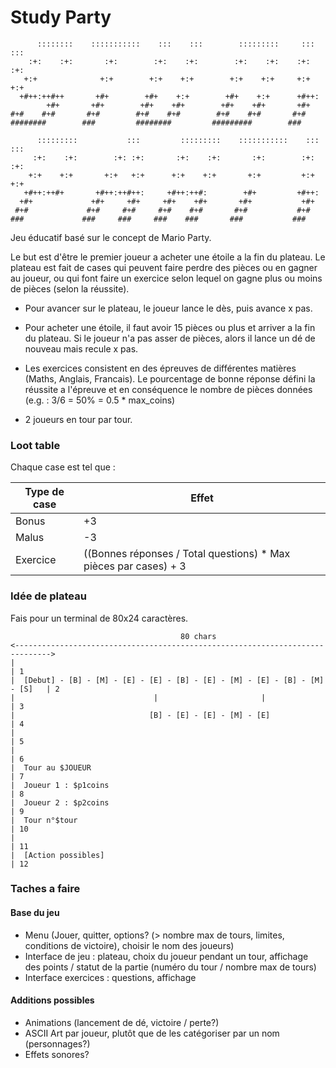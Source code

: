 # Study Party

```
      ::::::::    :::::::::::    :::    :::        :::::::::     :::   ::: 
    :+:    :+:       :+:        :+:    :+:        :+:    :+:    :+:   :+:  
   +:+              +:+        +:+    +:+        +:+    +:+     +:+ +:+    
  +#++:++#++       +#+        +#+    +:+        +#+    +:+      +#++:      
        +#+       +#+        +#+    +#+        +#+    +#+       +#+        
#+#    #+#       #+#        #+#    #+#        #+#    #+#       #+#         
########        ###         ########         #########        ###  

      :::::::::           :::         :::::::::    :::::::::::    :::   ::: 
     :+:    :+:        :+: :+:       :+:    :+:       :+:        :+:   :+:  
    +:+    +:+       +:+   +:+      +:+    +:+       +:+         +:+ +:+    
   +#++:++#+       +#++:++#++:     +#++:++#:        +#+         +#++:      
  +#+             +#+     +#+     +#+    +#+       +#+           +#+        
 #+#             #+#     #+#     #+#    #+#       #+#           #+#         
###             ###     ###     ###    ###       ###           ###          
```

Jeu éducatif basé sur le concept de Mario Party.

Le but est d'être le premier joueur a acheter une étoile a la fin du plateau. Le plateau est fait de cases qui peuvent faire perdre des pièces ou en gagner au joueur, ou qui font faire un exercice selon lequel on gagne plus ou moins de pièces (selon la réussite).
- Pour avancer sur le plateau, le joueur lance le dès, puis avance x pas.
- Pour acheter une étoile, il faut avoir 15 pièces ou plus et arriver a la fin du plateau. Si le joueur n'a pas asser de pièces, alors il lance un dé de nouveau mais recule x pas.

- Les exercices consistent en des épreuves de différentes matières (Maths, Anglais, Francais). Le pourcentage de bonne réponse défini la réussite a l'épreuve et en conséquence le nombre de pièces données (e.g. : 3/6 = 50% = 0.5 * max_coins)

- 2 joueurs en tour par tour.

### Loot table

Chaque case est tel que :

| Type de case | Effet                         |
| ------------ | ----------------------------- |
| Bonus        | +3                            |
| Malus        | -3                            |
| Exercice     | ((Bonnes réponses / Total questions) * Max pièces par cases) + 3 |


### Idée de plateau

Fais pour un terminal de 80x24 caractères.

```
                                      80 chars
<------------------------------------------------------------------------------>
|                                                                              | 1
|  [Debut] - [B] - [M] - [E] - [E] - [B] - [E] - [M] - [E] - [B] - [M] - [S]   | 2
|                               |                       |                      | 3
|                              [B] - [E] - [E] - [M] - [E]                     | 4
|                                                                              | 5
|                                                                              | 6
|  Tour au $JOUEUR                                                             | 7
|  Joueur 1 : $p1coins                                                         | 8
|  Joueur 2 : $p2coins                                                         | 9
|  Tour n°$tour                                                                | 10
|                                                                              | 11
|  [Action possibles]                                                          | 12
```

### Taches a faire

#### Base du jeu

- Menu (Jouer, quitter, options? (> nombre max de tours, limites, conditions de victoire), choisir le nom des joueurs)
- Interface de jeu : plateau, choix du joueur pendant un tour, affichage des points / statut de la partie (numéro du tour / nombre max de tours)
- Interface exercices : questions, affichage

#### Additions possibles

- Animations (lancement de dé, victoire / perte?)
- ASCII Art par joueur, plutôt que de les catégoriser par un nom (personnages?)
- Effets sonores?